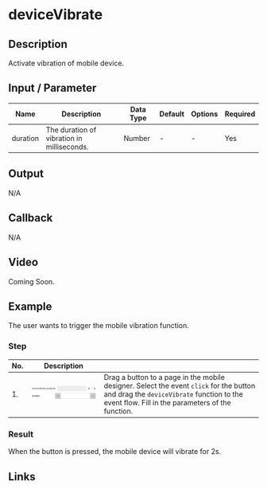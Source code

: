 # deviceVibrate

## Description

Activate vibration of mobile device.

## Input / Parameter

| Name | Description | Data Type | Default | Options | Required |
| ------ | ------ | ------ | ------ | ------ | ------ |
| duration | The duration of vibration in milliseconds. | Number | - | - | Yes |

## Output

N/A

## Callback

N/A

## Video

Coming Soon.

## Example

The user wants to trigger the mobile vibration function.

### Step

| No. | Description |  |
| ------ | ------ | ------ |
| 1. | ![](./deviceVibrate-step-1.png) | Drag a button to a page in the mobile designer. Select the event `click` for the button and drag the `deviceVibrate` function to the event flow. Fill in the parameters of the function. |

### Result

When the button is pressed, the mobile device will vibrate for 2s.

## Links